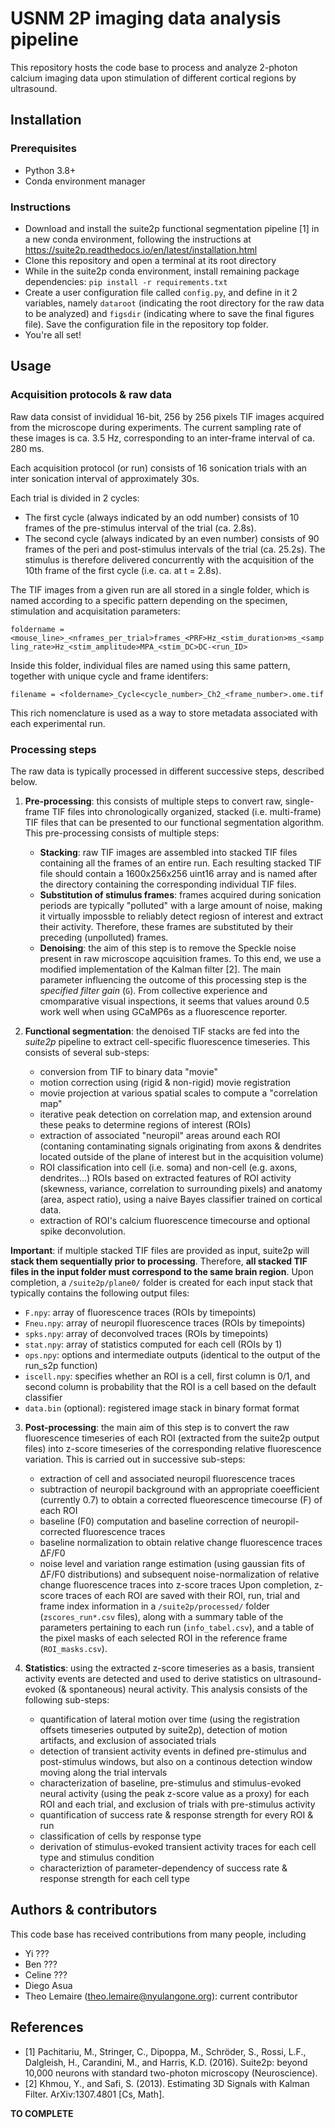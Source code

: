 # USNM 2P imaging data analysis pipeline

This repository hosts the code base to process and analyze 2-photon calcium imaging data upon stimulation of different cortical regions by ultrasound.

## Installation

### Prerequisites

- Python 3.8+
- Conda environment manager

### Instructions

- Download and install the suite2p functional segmentation pipeline [1] in a new conda environment, following the instructions at https://suite2p.readthedocs.io/en/latest/installation.html
- Clone this repository and open a terminal at its root directory 
- While in the suite2p conda environment, install remaining package dependencies: `pip install -r requirements.txt`
- Create a user configuration file called `config.py`, and define in it 2 variables, namely `dataroot` (indicating the root directory for the raw data to be analyzed) and `figsdir` (indicating where to save the final figures file). Save the configuration file in the repository top folder.
- You're all set!

## Usage

### Acquisition protocols & raw data

Raw data consist of invididual 16-bit, 256 by 256 pixels TIF images acquired from the microscope during experiments. The current sampling rate of these images is ca. 3.5 Hz, corresponding to an inter-frame interval of ca. 280 ms.

Each acquisition protocol (or run) consists of 16 sonication trials with an inter sonication interval of approximately 30s. 

Each trial is divided in 2 cycles:
- The first cycle (always indicated by an odd number) consists of 10 frames of the pre-stimulus interval of the trial (ca. 2.8s).
- The second cycle (always indicated by an even number) consists of 90 frames of the peri and post-stimulus intervals of the trial (ca. 25.2s).
The stimulus is therefore delivered concurrently with the acquisition of the 10th frame of the first cycle (i.e. ca. at t = 2.8s).

The TIF images from a given run are all stored in a single folder, which is named according to a specific pattern depending on the specimen, stimulation and acquisitation parameters:

`foldername = <mouse_line>_<nframes_per_trial>frames_<PRF>Hz_<stim_duration>ms_<sampling_rate>Hz_<stim_amplitude>MPA_<stim_DC>DC-<run_ID>`

Inside this folder, individual files are named using this same pattern, together with unique cycle and frame identifers:

`filename = <foldername>_Cycle<cycle_number>_Ch2_<frame_number>.ome.tif`

This rich nomenclature is used as a way to store metadata associated with each experimental run.

### Processing steps

The raw data is typically processed in different successive steps, described below.

1. **Pre-processing**: this consists of multiple steps to convert raw, single-frame TIF files into chronologically organized, stacked (i.e. multi-frame) TIF files that can be presented to our functional segmentation algorithm. This pre-processing consists of multiple steps:
	- **Stacking**: raw TIF images are assembled into stacked TIF files containing all the frames of an entire run. Each resulting stacked TIF file should contain a 1600x256x256 uint16 array and is named after the directory containing the corresponding individual TIF files.
	- **Substitution of stimulus frames**: frames acquired during sonication periods are typically "polluted" with a large amount of noise, making it virtually impossble to reliably detect regiosn of interest and extract their activity. Therefore, these frames are substituted by their preceding (unpolluted) frames.
	- **Denoising**: the aim of this step is to remove the Speckle noise present in raw microscope aqcuisition frames. To this end, we use a modified implementation of the Kalman filter [2]. The main parameter influencing the outcome of this processing step is the *specified filter gain* (`G`). From collective experience and cmomparative visual inspections, it seems that values around 0.5 work well when using GCaMP6s as a fluorescence reporter.

2. **Functional segmentation**: the denoised TIF stacks are fed into the *suite2p* pipeline to extract cell-specific fluorescence timeseries. This consists of several sub-steps:
	- conversion from TIF to binary data "movie"
	- motion correction using (rigid & non-rigid) movie registration
	- movie projection at various spatial scales to compute a "correlation map"
	- iterative peak detection on correlation map, and extension around these peaks to determine regions of interest (ROIs)
	- extraction of associated "neuropil" areas around each ROI (contaning contaminating signals originating from axons & dendrites located outside of the plane of interest but in the acquisition volume)
	- ROI classification into cell (i.e. soma) and non-cell (e.g. axons, dendrites...) ROIs based on extracted features of ROI activity (skewness, variance, correlation to surrounding pixels) and anatomy (area, aspect ratio), using a naive Bayes classifier trained on cortical data.
	- extraction of ROI's calcium fluorescence timecourse and optional spike deconvolution.

**Important**: if multiple stacked TIF files are provided as input, suite2p will **stack them sequentially prior to processing**. Therefore, **all stacked TIF files in the input folder must correspond to the same brain region**.
Upon completion, a `/suite2p/plane0/` folder is created for each input stack that typically contains the following output files:
- `F.npy`: array of fluorescence traces (ROIs by timepoints)
- `Fneu.npy`: array of neuropil fluorescence traces (ROIs by timepoints)
- `spks.npy`: array of deconvolved traces (ROIs by timepoints)
- `stat.npy`: array of statistics computed for each cell (ROIs by 1)
- `ops.npy`: options and intermediate outputs (identical to the output of the run_s2p function)
- `iscell.npy`: specifies whether an ROI is a cell, first column is 0/1, and second column is probability that the ROI is a cell based on the default classifier
- `data.bin` (optional): registered image stack in binary format format

3. **Post-processing**: the main aim of this step is to convert the raw fluorescence timeseries of each ROI (extracted from the suite2p output files) into z-score timeseries of the corresponding relative fluorescence variation. This is carried out in successive sub-steps:
	- extraction of cell and associated neuropil fluorescence traces
	- subtraction of neuropil background with an appropriate coeefficient (currently 0.7) to obtain a corrected flueorescence timecourse (F) of each ROI
	- baseline (F0) computation and baseline correction of neuropil-corrected fluorescence traces
	- baseline normalization to obtain relative change fluorescence traces ΔF/F0
	- noise level and variation range estimation (using gaussian fits of ΔF/F0 distributions) and subsequent noise-normalization of relative change fluorescence traces into z-score traces
Upon completion, z-score traces of each ROI are saved with their ROI, run, trial and frame index information in a `/suite2p/processed/` folder (`zscores_run*.csv` files), along with a summary table of the parameters pertaining to each run (`info_tabel.csv`), and a table of the pixel masks of each selected ROI in the reference frame (`ROI_masks.csv`).

4. **Statistics**: using the extracted z-score timeseries as a basis, transient activity events are detected and used to derive statistics on ultrasound-evoked (& spontaneous) neural activity. This analysis consists of the following sub-steps:
	- quantification of lateral motion over time (using the registration offsets timeseries outputed by suite2p), detection of motion artifacts, and exclusion of associated trials
	- detection of transient activity events in defined pre-stimulus and post-stimulus windows, but also on a continous detection window moving along the trial intervals
	- characterization of baseline, pre-stimulus and stimulus-evoked neural activity (using the peak z-score value as a proxy) for each ROI and each trial, and exclusion of trials with pre-stimulus activity
	- quantification of success rate & response strength for every ROI & run
	- classification of cells by response type
	- derivation of stimulus-evoked transient activity traces for each cell type and stimulus condition
	- characteriztion of parameter-dependency of success rate & response strength for each cell type  

## Authors & contributors

This code base has received contributions from many people, including
- Yi ???
- Ben ???
- Celine ???
- Diego Asua
- Theo Lemaire (theo.lemaire@nyulangone.org): current contributor

## References

- [1] Pachitariu, M., Stringer, C., Dipoppa, M., Schröder, S., Rossi, L.F., Dalgleish, H., Carandini, M., and Harris, K.D. (2016). Suite2p: beyond 10,000 neurons with standard two-photon microscopy (Neuroscience).
- [2] Khmou, Y., and Safi, S. (2013). Estimating 3D Signals with Kalman Filter. ArXiv:1307.4801 [Cs, Math].

**TO COMPLETE**
